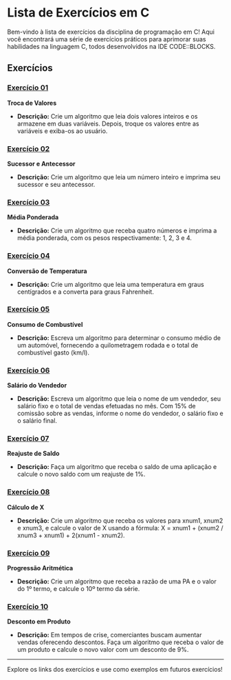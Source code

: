 # Lista de Exercícios em C

Bem-vindo à lista de exercícios da disciplina de programação em C! Aqui você encontrará uma série de exercícios práticos para aprimorar suas habilidades na linguagem C, todos desenvolvidos na IDE CODE::BLOCKS.

## Exercícios

### [Exercício 01](https://github.com/jonathanspereira/list-of-exercises-in-c/tree/main/exercise01)
**Troca de Valores**
- **Descrição:** Crie um algoritmo que leia dois valores inteiros e os armazene em duas variáveis. Depois, troque os valores entre as variáveis e exiba-os ao usuário.

### [Exercício 02](https://github.com/jonathanspereira/list-of-exercises-in-c/tree/main/exercise02)
**Sucessor e Antecessor**
- **Descrição:** Crie um algoritmo que leia um número inteiro e imprima seu sucessor e seu antecessor.

### [Exercício 03](https://github.com/jonathanspereira/list-of-exercises-in-c/tree/main/exercise03)
**Média Ponderada**
- **Descrição:** Crie um algoritmo que receba quatro números e imprima a média ponderada, com os pesos respectivamente: 1, 2, 3 e 4.

### [Exercício 04](https://github.com/jonathanspereira/list-of-exercises-in-c/tree/main/exercise04)
**Conversão de Temperatura**
- **Descrição:** Crie um algoritmo que leia uma temperatura em graus centígrados e a converta para graus Fahrenheit.

### [Exercício 05](https://github.com/jonathanspereira/list-of-exercises-in-c/tree/main/exercise05)
**Consumo de Combustível**
- **Descrição:** Escreva um algoritmo para determinar o consumo médio de um automóvel, fornecendo a quilometragem rodada e o total de combustível gasto (km/l).

### [Exercício 06](https://github.com/jonathanspereira/list-of-exercises-in-c/tree/main/exercise06)
**Salário do Vendedor**
- **Descrição:** Escreva um algoritmo que leia o nome de um vendedor, seu salário fixo e o total de vendas efetuadas no mês. Com 15% de comissão sobre as vendas, informe o nome do vendedor, o salário fixo e o salário final.

### [Exercício 07](https://github.com/jonathanspereira/list-of-exercises-in-c/tree/main/exercise07)
**Reajuste de Saldo**
- **Descrição:** Faça um algoritmo que receba o saldo de uma aplicação e calcule o novo saldo com um reajuste de 1%.

### [Exercício 08](https://github.com/jonathanspereira/list-of-exercises-in-c/tree/main/exercise08)
**Cálculo de X**
- **Descrição:** Crie um algoritmo que receba os valores para xnum1, xnum2 e xnum3, e calcule o valor de X usando a fórmula: X = xnum1 + (xnum2 / xnum3 + xnum1) + 2(xnum1 - xnum2).

### [Exercício 09](https://github.com/jonathanspereira/list-of-exercises-in-c/tree/main/exercise09)
**Progressão Aritmética**
- **Descrição:** Crie um algoritmo que receba a razão de uma PA e o valor do 1º termo, e calcule o 10º termo da série.

### [Exercício 10](https://github.com/jonathanspereira/list-of-exercises-in-c/tree/main/exercise10)
**Desconto em Produto**
- **Descrição:** Em tempos de crise, comerciantes buscam aumentar vendas oferecendo descontos. Faça um algoritmo que receba o valor de um produto e calcule o novo valor com um desconto de 9%.

---

Explore os links dos exercícios e use como exemplos em futuros exercícios! 
